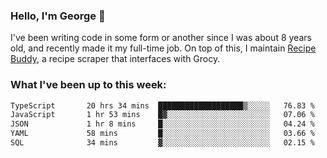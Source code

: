 ### Hello, I'm George 👋

I've been writing code in some form or another since I was about 8 years old, and recently made it my full-time job. On top of this, I maintain [Recipe Buddy](https://github.com/georgegebbett/recipe-buddy), a recipe scraper that interfaces with Grocy.  

<!--
**georgegebbett/georgegebbett** is a ✨ _special_ ✨ repository because its `README.md` (this file) appears on your GitHub profile.

Here are some ideas to get you started:

- 🔭 I’m currently working on ...
- 🌱 I’m currently learning ...
- 👯 I’m looking to collaborate on ...
- 🤔 I’m looking for help with ...
- 💬 Ask me about ...
- 📫 How to reach me: ...
- 😄 Pronouns: ...
- ⚡ Fun fact: ...
-->

### What I've been up to this week:
<!--START_SECTION:waka-->

```txt
TypeScript       20 hrs 34 mins  ███████████████████▒░░░░░   76.83 %
JavaScript       1 hr 53 mins    █▓░░░░░░░░░░░░░░░░░░░░░░░   07.06 %
JSON             1 hr 8 mins     █░░░░░░░░░░░░░░░░░░░░░░░░   04.24 %
YAML             58 mins         █░░░░░░░░░░░░░░░░░░░░░░░░   03.66 %
SQL              34 mins         ▓░░░░░░░░░░░░░░░░░░░░░░░░   02.15 %
```

<!--END_SECTION:waka-->
